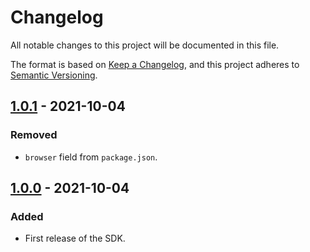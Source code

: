 # Changelog

All notable changes to this project will be documented in this file.

The format is based on [Keep a Changelog](https://keepachangelog.com/en/1.0.0/), and this project adheres to [Semantic Versioning](https://semver.org/spec/v2.0.0.html).

## [1.0.1] - 2021-10-04

### Removed

- `browser` field from `package.json`.

## [1.0.0] - 2021-10-04

### Added

- First release of the SDK.

[1.0.1]: https://github.com/hifi-finance/prb-math/compare/prb-math.js@1.0.0...prb-math.js@1.0.1
[1.0.0]: https://github.com/hifi-finance/prb-math/releases/tag/prb-math.js@1.0.0
